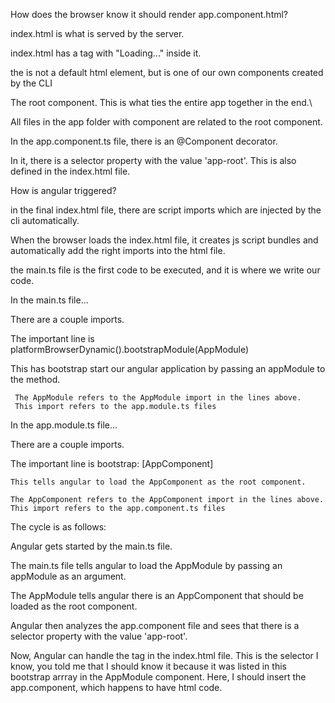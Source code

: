 How does the browser know it should render app.component.html?

index.html is what is served by the server.

index.html has a <app-root> tag with "Loading..." inside it.

the <app-root> is not a default html element, but is one of our own components created by the CLI

  The root component. This is what ties the entire app together in the end.\

  All files in the app folder with component are related to the root component.

In the app.component.ts file, there is an @Component decorator.

  In it, there is a selector property with the value 'app-root'.
  This is also defined in the index.html file.


How is angular triggered?

  in the final index.html file, there are script imports which are injected by the cli automatically.

  When the browser loads the index.html file, it creates js script bundles and automatically add the right imports into the html file.

  the main.ts file is the first code to be executed, and it is where we write our code.

In the main.ts file... 

  There are a couple imports.

  The important line is platformBrowserDynamic().bootstrapModule(AppModule)
    
   This has bootstrap start our angular application by passing an appModule to the method.
      
     The AppModule refers to the AppModule import in the lines above.
     This import refers to the app.module.ts files

In the app.module.ts file...

  There are a couple imports.

  The important line is bootstrap: [AppComponent]

    This tells angular to load the AppComponent as the root component.

    The AppComponent refers to the AppComponent import in the lines above.
    This import refers to the app.component.ts files

The cycle is as follows:

  Angular gets started by the main.ts file.
  
  The main.ts file tells angular to load the AppModule by passing an appModule as an argument.

  The AppModule tells angular there is an AppComponent that should be loaded as the root component.

  Angular then analyzes the app.component file and sees that there is a selector property with the value 'app-root'.

  Now, Angular can handle the <app-root> tag in the index.html file.
    This is the selector I know, you told me that I should know it because it was listed in this bootstrap arrray in the AppModule component.
    Here, I should insert the app.component, which happens to have html code.